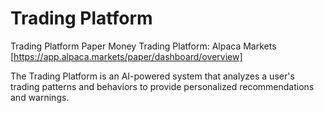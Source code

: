 
# Trading Platform
Trading Platform
Paper Money Trading Platform: Alpaca Markets [https://app.alpaca.markets/paper/dashboard/overview]

The Trading Platform is an AI-powered system that analyzes a user's trading patterns and behaviors to provide personalized recommendations and warnings. 










